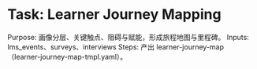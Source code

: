 # Task: Learner Journey Mapping

Purpose: 画像分层、关键触点、阻碍与赋能，形成旅程地图与里程碑。
Inputs: lms_events、surveys、interviews
Steps: 产出 learner-journey-map（learner-journey-map-tmpl.yaml）。
